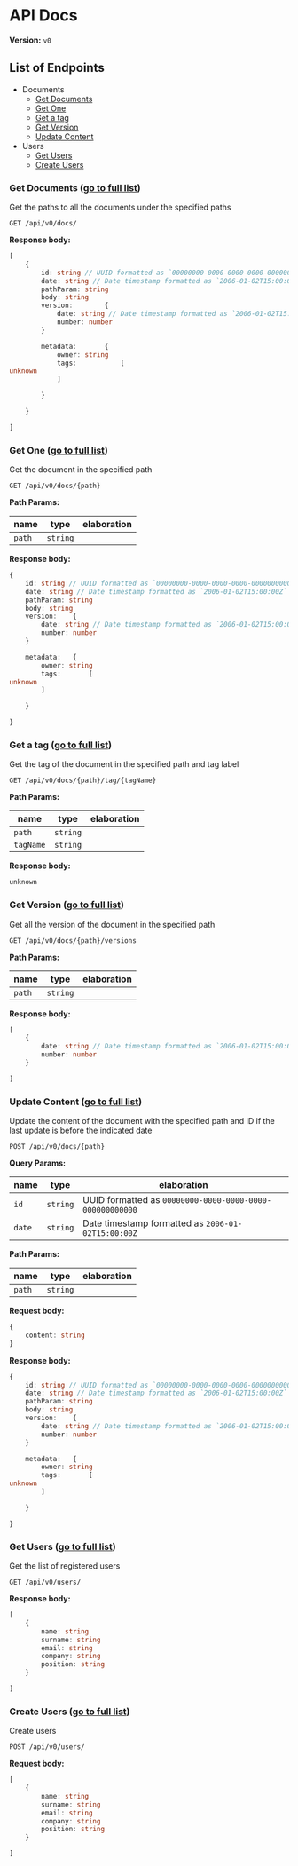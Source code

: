# API Docs

**Version:** `v0`

<h2 id='list-of-endpoints'>List of Endpoints</h2>

* Documents
  * [Get Documents](#documents-get-documents)
  * [Get One](#documents-get-one)
  * [Get a tag](#documents-get-a-tag)
  * [Get Version](#documents-get-version)
  * [Update Content](#documents-update-content)
* Users
  * [Get Users](#users-get-users)
  * [Create Users](#users-create-users)

<h3 id='documents-get-documents'>Get Documents (<a href='#list-of-endpoints'>go to full list</a>)</h3>

Get the paths to all the documents under the specified paths

`GET /api/v0/docs/`

**Response body:**

```typescript
[
	{
		id: string // UUID formatted as `00000000-0000-0000-0000-000000000000`
		date: string // Date timestamp formatted as `2006-01-02T15:00:00Z`
		pathParam: string
		body: string
		version: 		{
			date: string // Date timestamp formatted as `2006-01-02T15:00:00Z`
			number: number
		}

		metadata: 		{
			owner: string
			tags: 			[
unknown
			]

		}

	}

]

```

<h3 id='documents-get-one'>Get One (<a href='#list-of-endpoints'>go to full list</a>)</h3>

Get the document in the specified path

`GET /api/v0/docs/{path}`

**Path Params:**

| name | type | elaboration |
|---|---|---|
| `path` | `string` |  |

**Response body:**

```typescript
{
	id: string // UUID formatted as `00000000-0000-0000-0000-000000000000`
	date: string // Date timestamp formatted as `2006-01-02T15:00:00Z`
	pathParam: string
	body: string
	version: 	{
		date: string // Date timestamp formatted as `2006-01-02T15:00:00Z`
		number: number
	}

	metadata: 	{
		owner: string
		tags: 		[
unknown
		]

	}

}

```

<h3 id='documents-get-a-tag'>Get a tag (<a href='#list-of-endpoints'>go to full list</a>)</h3>

Get the tag of the document in the specified path and tag label 

`GET /api/v0/docs/{path}/tag/{tagName}`

**Path Params:**

| name | type | elaboration |
|---|---|---|
| `path` | `string` |  |
| `tagName` | `string` |  |

**Response body:**

```typescript
unknown
```

<h3 id='documents-get-version'>Get Version (<a href='#list-of-endpoints'>go to full list</a>)</h3>

Get all the version of the document in the specified path

`GET /api/v0/docs/{path}/versions`

**Path Params:**

| name | type | elaboration |
|---|---|---|
| `path` | `string` |  |

**Response body:**

```typescript
[
	{
		date: string // Date timestamp formatted as `2006-01-02T15:00:00Z`
		number: number
	}

]

```

<h3 id='documents-update-content'>Update Content (<a href='#list-of-endpoints'>go to full list</a>)</h3>

Update the content of the document with the specified path and ID if the last update is before the indicated date

`POST /api/v0/docs/{path}`

**Query Params:**

| name | type | elaboration |
|---|---|---|
| `id` | `string` | UUID formatted as `00000000-0000-0000-0000-000000000000` |
| `date` | `string` | Date timestamp formatted as `2006-01-02T15:00:00Z` |

**Path Params:**

| name | type | elaboration |
|---|---|---|
| `path` | `string` |  |

**Request body:**

```typescript
{
	content: string
}

```

**Response body:**

```typescript
{
	id: string // UUID formatted as `00000000-0000-0000-0000-000000000000`
	date: string // Date timestamp formatted as `2006-01-02T15:00:00Z`
	pathParam: string
	body: string
	version: 	{
		date: string // Date timestamp formatted as `2006-01-02T15:00:00Z`
		number: number
	}

	metadata: 	{
		owner: string
		tags: 		[
unknown
		]

	}

}

```

<h3 id='users-get-users'>Get Users (<a href='#list-of-endpoints'>go to full list</a>)</h3>

Get the list of registered users

`GET /api/v0/users/`

**Response body:**

```typescript
[
	{
		name: string
		surname: string
		email: string
		company: string
		position: string
	}

]

```

<h3 id='users-create-users'>Create Users (<a href='#list-of-endpoints'>go to full list</a>)</h3>

Create users

`POST /api/v0/users/`

**Request body:**

```typescript
[
	{
		name: string
		surname: string
		email: string
		company: string
		position: string
	}

]

```

